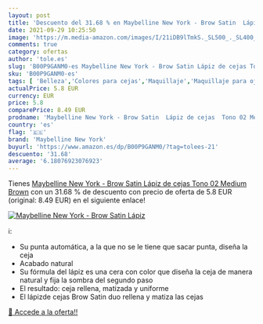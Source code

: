 ```yaml
---
layout: post
title: 'Descuento del 31.68 % en Maybelline New York - Brow Satin  Lápiz '
date: 2021-09-29 10:25:50
image: 'https://m.media-amazon.com/images/I/21iDB9lTmkS._SL500_._SL400_.jpg'
comments: true
category: ofertas
author: 'tole.es'
slug: 'B00P9GANM0-es Maybelline New York - Brow Satin Lápiz de cejas Tono 02...'
sku: 'B00P9GANM0-es'
tags: [ 'Belleza','Colores para cejas','Maquillaje','Maquillaje para ojos','maybelline','maybelline new york', ]
actualPrice: 5.8 EUR
currency: EUR
price: 5.8
comparePrice: 8.49 EUR
prodname: 'Maybelline New York - Brow Satin  Lápiz de cejas  Tono 02 Medium Brown'
country: 'es'
flag: '🇪🇸'
brand: 'Maybelline New York'
buyurl: 'https://www.amazon.es/dp/B00P9GANM0/?tag=tolees-21'
descuento: '31.68'
average: '6.18076923076923'
---
```


Tienes [Maybelline New York - Brow Satin  Lápiz de cejas  Tono 02 Medium Brown](https://www.amazon.es/dp/B00P9GANM0/?tag=tolees-21) con un 31.68 % de descuento con precio de oferta de 5.8 EUR (original: 8.49 EUR) en el siguiente enlace!

[![Maybelline New York - Brow Satin  Lápiz ](https://m.media-amazon.com/images/I/21iDB9lTmkS._SL500_._SL400_.jpg)](https://www.amazon.es/dp/B00P9GANM0/?tag=tolees-21)

ℹ️:

- Su punta automática, a la que no se le tiene que sacar punta, diseña la ceja
- Acabado natural
- Su fórmula del lápiz es una cera con color que diseña la ceja de manera natural y fija la sombra del segundo paso
- El resultado: ceja rellena, matizada y uniforme
- El lápizde cejas Brow Satin duo rellena y matiza las cejas

[🛒 Accede a la oferta!!](https://www.amazon.es/dp/B00P9GANM0/?tag=tolees-21)

